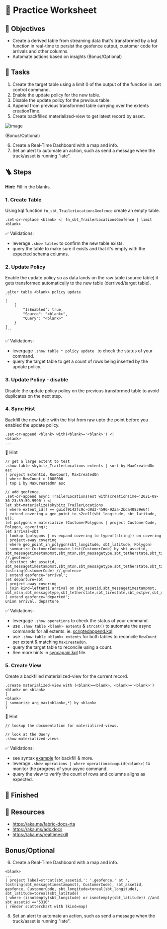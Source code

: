 # 🤿 Practice Worksheet 

## 🏅 Objectives
- Create a derived table from streaming data that's transformed by a kql function in real-time to persist the geofence output, customer code for arrivals and other columns.
- Automate actions based on insights (Bonus/Optional)

## 📃 Tasks
1. Create the target table using a limit 0 of the output of the function in .set control command. 
2. Enable the update policy for the new table.
3. Disable the update policy for the previous table.
4. Append from previous transformed table carrying over the extents creationTime.
5. Create backfilled materialized-view to get latest record by asset.

![image](https://github.com/user-attachments/assets/3f57f274-4184-4e42-9e9e-efe64b65edbc)

(Bonus/Optional)

6. Create a Real-Time Dashboard with a map and info.
7. Set an alert to automate an action, such as send a message when the truck/asset is running "late".

## 🪜 Steps 

**Hint:** Fill in the blanks.

### 1. Create Table
Using kql function `fn_sbt_TrailerLocationsGeofence` create an empty table.
```kql
.set-or-replace <blank> <| fn_sbt_TrailerLocationsGeofence | limit <blank>
```

✅ Validations:
- leverage `.show tables` to confirm the new table exists.
- query the table to make sure it exists and that it's empty with the expected schema columns.


### 2. Update Policy
Enable the update policy so as data lands on the raw table (source table) it gets transformed automatically to the new table (derrived/target table).
````kql
.alter table <blank> policy update
```
[
    {
        "IsEnabled": true,
        "Source": "<blank>",
        "Query": "<blank>"
    }
]
```
````

✅ Validations:
- levergage `.show table * policy update ` to check the status of your command.
- query the target table to get a count of rows being inserted by the update policy. 


### 3. Update Policy - disable
Disable the update policy policy on the previous transformed table to avoid duplicates on the next step. 


### 4. Sync Hist
Backfill the new table with the hist from raw upto the point before you enabled the update policy.
```kql
.set-or-append <blank> with(<blank>='<blank>') <|
<blank>
...
```

👀 Hint
```kql
// get a large extent to test
.show table skybitz_TrailerLocations extents | sort by MaxCreatedOn asc
| project ExtentId, RowCount, MaxCreatedOn
| where RowCount > 1000000
| top 1 by MaxCreatedOn asc

// add geofence...
.set-or-append async TrailerLocationsTest with(creationTime='2021-09-30 23:59:59.9990') <|
let sbt=materialize(skybitz_TrailerLocations
| where extent_id() == guid(9142fc9c-d9d3-4596-92aa-2bda40839e64)
| extend covering = geo_point_to_s2cell(sbt_longitude, sbt_latitude, 8));
let polygons = materialize (CustomerPolygons | project CustomerCode, Polygon, covering);
let arrival=sbt
| lookup (polygons | mv-expand covering to typeof(string)) on covering
| project-away covering
| where geo_point_in_polygon(sbt_longitude, sbt_latitude, Polygon)
| summarize CustomerCode=make_list(CustomerCode) by sbt_assetid, sbt_messagetimestampmst,sbt_mtsn,sbt_messagetype,sbt_tetherstate,sbt_tirestate,sbt_extpwr,sbt_movementstate,sbt_cargostate,sbt_latitude,sbt_longitude,sbt_battery,sbt_quality,sbt_geoname,sbt_city,sbt_state,sbt_country,sbt_geotypename,sbt_idlestatus,sbt_idleduration,sbt_idlegap,sbt_skyfencestatus,sbt_speed,sbt_heading,sbt_transid,etl_timestampUTC,CurrentRow //,geofence
| distinct sbt_assetid, sbt_messagetimestampmst,sbt_mtsn,sbt_messagetype,sbt_tetherstate,sbt_tirestate,sbt_extpwr,sbt_movementstate,sbt_cargostate,sbt_latitude,sbt_longitude,sbt_battery,sbt_quality,sbt_geoname,sbt_city,sbt_state,sbt_country,sbt_geotypename,sbt_idlestatus,sbt_idleduration,sbt_idlegap,sbt_skyfencestatus,sbt_speed,sbt_heading,sbt_transid,etl_timestampUTC,CurrentRow, tostring(CustomerCode) //,geofence
| extend geofence='arrival';
let departure=sbt
| project-away covering
| join kind=leftanti arrival on sbt_assetid,sbt_messagetimestampmst, sbt_mtsn,sbt_messagetype,sbt_tetherstate,sbt_tirestate,sbt_extpwr,sbt_movementstate,sbt_cargostate,sbt_latitude,sbt_longitude,sbt_battery,sbt_quality,sbt_geoname,sbt_city,sbt_state,sbt_country,sbt_geotypename,sbt_idlestatus,sbt_idleduration,sbt_idlegap,sbt_skyfencestatus,sbt_speed,sbt_heading,sbt_transid,etl_timestampUTC,CurrentRow
| extend geofence='departed';
union arrival, departure
```

✅ Validations:
- levergage `.show operations` to check the status of your command.
- use `.show table <blank> extents` & `strcat()` to automate the async commands for all extents. ie. [scriptedappend.kql](kqlquerysets/skybitz/scriptedappend.kql)
- use `.show table <blank> extents` for both tables to reconcile `RowCount` per extent & matching `MaxCreatedOn`.
- query the target table to reconcile using a count.
- See more hints in [syncagain.kql](kqlquerysets/skybitz/syncagain.kql) file.

### 5. Create View
Create a backfilled materialized-view for the current record.
```kql
.create materialized-view with (<blank>=<blank>, <blank>='<blank>') <blank> on <blank>
{
<blank>
| summarize arg_max(<blank>,*) by <blank>
}
```

👀 Hint
```
// lookup the documentation for materialized-views. 

// look at the Query
.show materialized-views
```

✅ Validations:
- see syntax [example](https://github.com/hfleitas/mvt/blob/5cce0ed86feab91c1913b8e4a28432978e69cb1b/kqlquerysets/geofence/optimize.kql#L17) for backfill & more. 
- leverage `.show operations | where operationid==guid(<blank>)` to monitor the progress of your async command.
- query the view to verify the count of rows and columns aligns as expected.
  

## 🏁 Finished
## 📖 Resources
- https://aka.ms/fabric-docs-rta
- https://aka.ms/adx.docs
- https://aka.ms/realtimeskill

## Bonus/Optional
6. Create a Real-Time Dashboard with a map and info.
```kql
<blank>
...
| project label=strcat(sbt_assetid,': ',geofence,' at ', tostring(sbt_messagetimestampmst), CustomerCode), sbt_assetid, geofence, CustomerCode, sbt_longitude=toreal(sbt_longitude), sbt_latitude=toreal(sbt_latitude)
| where (isnotempty(sbt_longitude) or isnotempty(sbt_latitude)) //and sbt_assetid =='5310' 
| render scatterchart with (kind=map)
```

8. Set an alert to automate an action, such as send a message when the truck/asset is running "late".
